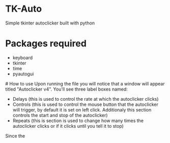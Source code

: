 # TK-Auto
Simple tkinter autoclicker built with python
# Packages required
<ul>
  <li>keyboard</li>
  <li>tkinter</li>
  <li>time</li>
  <li>pyautogui</li>
</ul>
# How to use
Upon running the file you will notice that a window will appear titled "Autoclicker v4". You'll see three label boxes named:
<ul>
  <li>Delays (this is used to control the rate at which the autoclicker clicks)</li>
  <li>Controls (this is used to control the mouse button that the autoclicker will trigger, by default it is set on left click. Additionaly this section controls the start and stop of the autoclicker)</li>
  <li>Repeats (this is section is used to change how many times the autoclicker clicks or if it clicks until you tell it to stop)</li>
</ul>
Since the 

